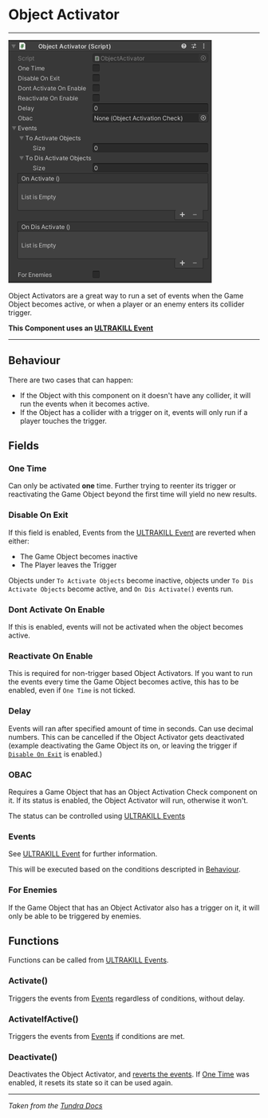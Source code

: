 # Object Activator
---

![Object Activator](assets/obj-activator-component.png)

Object Activators are a great way to run a set of events when the Game Object becomes active, or when a player or an enemy enters its collider trigger.

**This Component uses an [ULTRAKILL Event](Components/ULTRAKILL%20Event.md)**

---

## Behaviour
There are two cases that can happen:
- If the Object with this component on it doesn't have any collider, it will run the events when it becomes active.
- If the Object has a collider with a trigger on it, events will only run if a player touches the trigger.

## Fields

### One Time  <!-- {docsify-ignore} -->
Can only be activated **one** time. Further trying to reenter its trigger or reactivating the Game Object beyond the first time will yield no new results.

### Disable On Exit  <!-- {docsify-ignore} -->
If this field is enabled, Events from the [ULTRAKILL Event](/Components/ULTRAKILL%20Event.md) are reverted when either:
- The Game Object becomes inactive
- The Player leaves the Trigger

Objects under `To Activate Objects` become inactive, objects under `To Dis Activate Objects` become active, and `On Dis Activate()` events run.

### Dont Activate On Enable  <!-- {docsify-ignore} -->
If this is enabled, events will not be activated when the object becomes active.

### Reactivate On Enable  <!-- {docsify-ignore} -->
This is required for non-trigger based Object Activators. If you want to run the events every time the Game Object becomes active, this has to be enabled, even if `One Time` is not ticked.

### Delay  <!-- {docsify-ignore} -->
Events will ran after specified amount of time in seconds. Can use decimal numbers. This can be cancelled if the Object Activator gets deactivated (example deactivating the Game Object its on,
or leaving the trigger if [`Disable On Exit`](/Components/Object%20Activator#disable-on-exit) is enabled.)

### OBAC  <!-- {docsify-ignore} -->
Requires a Game Object that has an Object Activation Check component on it. If its status is enabled, the Object Activator will run, otherwise it won't.

The status can be controlled using [ULTRAKILL Events](Components/ULTRAKILL%20Event.md)

### Events  <!-- {docsify-ignore} -->
See [ULTRAKILL Event](Components/ULTRAKILL%20Event.md.md) for further information.

This will be executed based on the conditions descripted in [Behaviour](/Components/Object%20Activator#behaviour).

### For Enemies  <!-- {docsify-ignore} -->
If the Game Object that has an Object Activator also has a trigger on it, it will only be able to be triggered by enemies.

## Functions  <!-- {docsify-ignore} -->
Functions can be called from [ULTRAKILL Events](Components/ULTRAKILL%20Event.md).

### Activate()  <!-- {docsify-ignore} -->
Triggers the events from [Events](Components/ULTRAKILL%20#events) regardless of conditions, without delay.

### ActivateIfActive()  <!-- {docsify-ignore} -->
Triggers the events from [Events](Components/ULTRAKILL%20#events) if conditions are met.

### Deactivate()  <!-- {docsify-ignore} -->
Deactivates the Object Activator, and [reverts the events](Components/ULTRAKILL%20Event.md#on-dis-activate). If [One Time](/Components/Object%20Activator#one-time) was enabled, it resets its state so it can be used again.

---
*Taken from the [Tundra Docs](https://docs.tundra.pitr.dev/components/object-activator/)*
